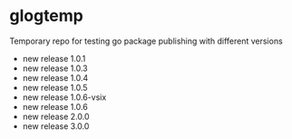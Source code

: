# glogtemp
Temporary repo for testing go package publishing with different versions
- new release 1.0.1
- new release 1.0.3
- new release 1.0.4
- new release 1.0.5
- new release 1.0.6-vsix
- new release 1.0.6
- new release 2.0.0
- new release 3.0.0
